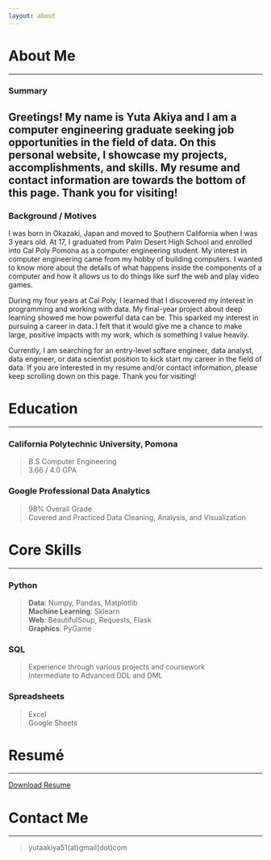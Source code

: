 ```yaml
---
layout: about 
---
```


# About Me
---
### Summary 
Greetings! My name is Yuta Akiya and I am a computer engineering graduate seeking job opportunities in the field of data. 
On this personal website, I showcase my projects, accomplishments, and skills. My resume and contact information are towards the bottom of this page. Thank you for visiting!
---  

### Background / Motives
I was born in Okazaki, Japan and moved to Southern California when I was 3 years old. At 17, I graduated from Palm Desert High School and enrolled into Cal Poly Pomona as a computer engineering student. My interest in computer engineering came from my hobby of building computers. I wanted to know more about the details of what happens inside the components of a computer and how it allows us to do things like surf the web and play video games.  


During my four years at Cal Poly, I learned that I discovered my interest in programming and working with data. My final-year project about deep learning showed me how powerful data can be. This sparked my interest in pursuing a career in data. I felt that it would give me a chance to make large, positive impacts with my work, which is something I value heavily. 


Currently, I am searching for an entry-level softare engineer, data analyst, data engineer, or data scientist position to kick start my career in the field of data. If you are interested in my resume and/or contact information, please keep scrolling down on this page. Thank you for visiting!


# Education
---
### California Polytechnic University, Pomona
> B.S Computer Engineering  
> 3.66 / 4.0 GPA  


### Google Professional Data Analytics
> 98% Overall Grade  
> Covered and Practiced Data Cleaning, Analysis, and Visualization


# Core Skills  
---
### Python
> **Data**: Numpy, Pandas, Matplotlib  
> **Machine Learning**: Sklearn  
> **Web**: BeautifulSoup, Requests, Flask  
> **Graphics**: PyGame  


### SQL
> Experience through various projects and coursework  
> Intermediate to Advanced DDL and DML


### Spreadsheets
> Excel  
> Google Sheets


# Resumé
---
<a href="" download>Download Resume</a>


# Contact Me 
---
> yutaakiya51(at)gmail(dot)com
